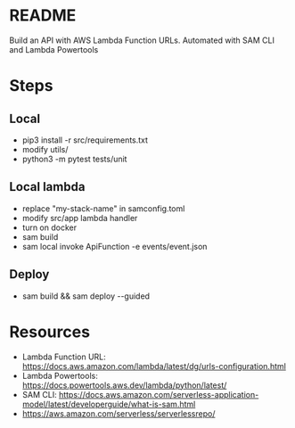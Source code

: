 # README

Build an API with AWS Lambda Function URLs. Automated with SAM CLI and Lambda Powertools

# Steps

## Local

* pip3 install -r src/requirements.txt
* modify utils/
* python3 -m pytest tests/unit

## Local lambda

* replace "my-stack-name" in samconfig.toml
* modify src/app lambda handler
* turn on docker
* sam build
* sam local invoke ApiFunction -e events/event.json

## Deploy

* sam build && sam deploy --guided

# Resources

* Lambda Function URL: https://docs.aws.amazon.com/lambda/latest/dg/urls-configuration.html
* Lambda Powertools: https://docs.powertools.aws.dev/lambda/python/latest/
* SAM CLI: https://docs.aws.amazon.com/serverless-application-model/latest/developerguide/what-is-sam.html
* https://aws.amazon.com/serverless/serverlessrepo/
